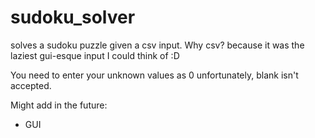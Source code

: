 # sudoku_solver
solves a sudoku puzzle given a csv input. Why csv? because it was the laziest gui-esque input I could think of :D

You need to enter your unknown values as 0 unfortunately, blank isn't accepted.

Might add in the future:
- GUI
